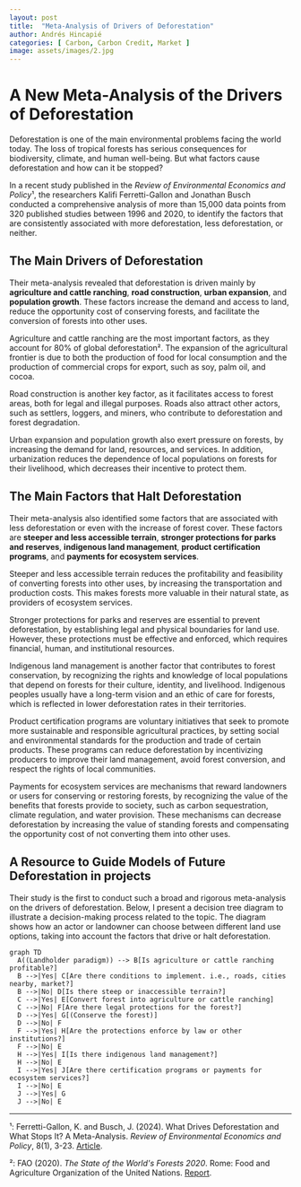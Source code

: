 ```yaml
---
layout: post
title:  "Meta-Analysis of Drivers of Deforestation"
author: Andrés Hincapié 
categories: [ Carbon, Carbon Credit, Market ]
image: assets/images/2.jpg
---
```


# A New Meta-Analysis of the Drivers of Deforestation

Deforestation is one of the main environmental problems facing the world today. The loss of tropical forests has serious consequences for biodiversity, climate, and human well-being. But what factors cause deforestation and how can it be stopped?

In a recent study published in the *Review of Environmental Economics and Policy*¹, the researchers Kalifi Ferretti-Gallon and Jonathan Busch conducted a comprehensive analysis of more than 15,000 data points from 320 published studies between 1996 and 2020, to identify the factors that are consistently associated with more deforestation, less deforestation, or neither.

## The Main Drivers of Deforestation

Their meta-analysis revealed that deforestation is driven mainly by **agriculture and cattle ranching**, **road construction**, **urban expansion**, and **population growth**. These factors increase the demand and access to land, reduce the opportunity cost of conserving forests, and facilitate the conversion of forests into other uses.

Agriculture and cattle ranching are the most important factors, as they account for 80% of global deforestation². The expansion of the agricultural frontier is due to both the production of food for local consumption and the production of commercial crops for export, such as soy, palm oil, and cocoa.

Road construction is another key factor, as it facilitates access to forest areas, both for legal and illegal purposes. Roads also attract other actors, such as settlers, loggers, and miners, who contribute to deforestation and forest degradation.

Urban expansion and population growth also exert pressure on forests, by increasing the demand for land, resources, and services. In addition, urbanization reduces the dependence of local populations on forests for their livelihood, which decreases their incentive to protect them.

## The Main Factors that Halt Deforestation

Their meta-analysis also identified some factors that are associated with less deforestation or even with the increase of forest cover. These factors are **steeper and less accessible terrain**, **stronger protections for parks and reserves**, **indigenous land management**, **product certification programs**, and **payments for ecosystem services**.

Steeper and less accessible terrain reduces the profitability and feasibility of converting forests into other uses, by increasing the transportation and production costs. This makes forests more valuable in their natural state, as providers of ecosystem services.

Stronger protections for parks and reserves are essential to prevent deforestation, by establishing legal and physical boundaries for land use. However, these protections must be effective and enforced, which requires financial, human, and institutional resources.

Indigenous land management is another factor that contributes to forest conservation, by recognizing the rights and knowledge of local populations that depend on forests for their culture, identity, and livelihood. Indigenous peoples usually have a long-term vision and an ethic of care for forests, which is reflected in lower deforestation rates in their territories.

Product certification programs are voluntary initiatives that seek to promote more sustainable and responsible agricultural practices, by setting social and environmental standards for the production and trade of certain products. These programs can reduce deforestation by incentivizing producers to improve their land management, avoid forest conversion, and respect the rights of local communities.

Payments for ecosystem services are mechanisms that reward landowners or users for conserving or restoring forests, by recognizing the value of the benefits that forests provide to society, such as carbon sequestration, climate regulation, and water provision. These mechanisms can decrease deforestation by increasing the value of standing forests and compensating the opportunity cost of not converting them into other uses.

## A Resource to Guide Models of Future Deforestation in projects

Their study is the first to conduct such a broad and rigorous meta-analysis on the drivers of deforestation. Below, I present a decision tree diagram to illustrate a decision-making process related to the topic. The diagram shows how an actor or landowner can choose between different land use options, taking into account the factors that drive or halt deforestation.

```mermaid
graph TD
  A((Landholder paradigm)) --> B[Is agriculture or cattle ranching profitable?]
  B -->|Yes| C[Are there conditions to implement. i.e., roads, cities nearby, market?]
  B -->|No| D[Is there steep or inaccessible terrain?]
  C -->|Yes| E[Convert forest into agriculture or cattle ranching]
  C -->|No| F[Are there legal protections for the forest?]
  D -->|Yes| G[(Conserve the forest)]
  D -->|No| F
  F -->|Yes| H[Are the protections enforce by law or other institutions?]
  F -->|No| E
  H -->|Yes| I[Is there indigenous land management?]
  H -->|No| E
  I -->|Yes| J[Are there certification programs or payments for ecosystem services?]
  I -->|No| E
  J -->|Yes| G
  J -->|No| E
```

---

¹: Ferretti-Gallon, K. and Busch, J. (2024). What Drives Deforestation and What Stops It? A Meta-Analysis. *Review of Environmental Economics and Policy*, 8(1), 3-23. [Article](^1^).

²: FAO (2020). *The State of the World's Forests 2020*. Rome: Food and Agriculture Organization of the United Nations. [Report](^2^).